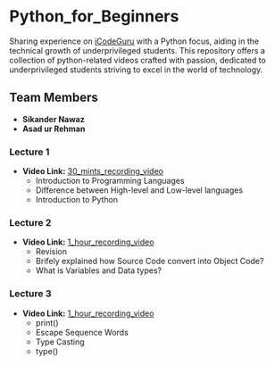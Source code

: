 # Python_for_Beginners
Sharing experience on [iCodeGuru](https://icodeguru.weebly.com/) with a Python focus, aiding in the technical growth of underprivileged students. This repository offers a collection of python-related videos crafted with passion, dedicated to underprivileged students striving to excel in the world of technology.

## Team Members 
- **Sikander Nawaz**
- **Asad ur Rehman**

### Lecture 1
- **Video Link:** [30_mints_recording_video](https://www.facebook.com/watch/live/?ref=watch_permalink&v=26001124209474858)
  * Introduction to Programming Languages 
  * Difference between High-level and Low-level languages 
  * Introduction to Python
    
### Lecture 2
- **Video Link:** [1_hour_recording_video](https://www.facebook.com/watch/live/?ref=watch_permalink&v=1848174179033228)
  * Revision
  * Brifely explained how Source Code convert into Object Code?
  * What is Variables and Data types?

 ### Lecture 3
- **Video Link:** [1_hour_recording_video](https://www.facebook.com/iCodeguru/videos/679732697568040/)
  * print()
  * Escape Sequence Words 
  * Type Casting
  * type()
